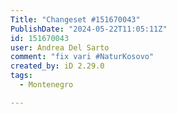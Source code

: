 ```yaml
---
Title: "Changeset #151670043"
PublishDate: "2024-05-22T11:05:11Z"
id: 151670043
user: Andrea Del Sarto
comment: "fix vari #NaturKosovo"
created_by: iD 2.29.0
tags:
  - Montenegro

---
```

